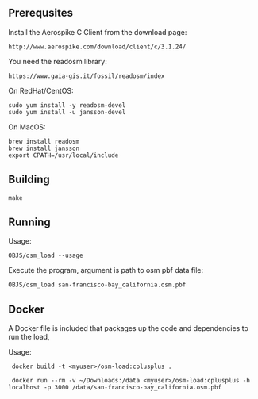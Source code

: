 
Prerequsites
----------------------------------------------------------------

Install the Aerospike C Client from the download page:

    http://www.aerospike.com/download/client/c/3.1.24/

You need the readosm library:

    https://www.gaia-gis.it/fossil/readosm/index

On RedHat/CentOS:

    sudo yum install -y readosm-devel
    sudo yum install -u jansson-devel

On MacOS:

    brew install readosm
    brew install jansson
    export CPATH=/usr/local/include


Building
----------------------------------------------------------------

    make
    

Running
----------------------------------------------------------------

Usage:

    OBJS/osm_load --usage

Execute the program, argument is path to osm pbf data file:

    OBJS/osm_load san-francisco-bay_california.osm.pbf

Docker
----------------------------------------------------------------
A Docker file is included that packages up the code and dependencies to run the load, 

Usage:

     docker build -t <myuser>/osm-load:cplusplus .

     docker run --rm -v ~/Downloads:/data <myuser>/osm-load:cplusplus -h localhost -p 3000 /data/san-francisco-bay_california.osm.pbf 



